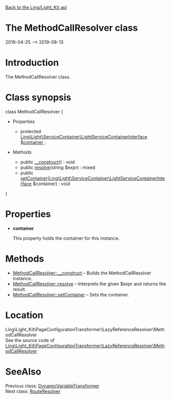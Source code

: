 [Back to the Ling/Light_Kit api](https://github.com/lingtalfi/Light_Kit/blob/master/doc/api/Ling/Light_Kit.md)



The MethodCallResolver class
================
2019-04-25 --> 2019-08-13






Introduction
============

The MethodCallResolver class.



Class synopsis
==============


class <span class="pl-k">MethodCallResolver</span>  {

- Properties
    - protected [Ling\Light\ServiceContainer\LightServiceContainerInterface](https://github.com/lingtalfi/Light/blob/master/doc/api/Ling/Light/ServiceContainer/LightServiceContainerInterface.md) [$container](#property-container) ;

- Methods
    - public [__construct](https://github.com/lingtalfi/Light_Kit/blob/master/doc/api/Ling/Light_Kit/PageConfigurationTransformer/LazyReferenceResolver/MethodCallResolver/__construct.md)() : void
    - public [resolve](https://github.com/lingtalfi/Light_Kit/blob/master/doc/api/Ling/Light_Kit/PageConfigurationTransformer/LazyReferenceResolver/MethodCallResolver/resolve.md)(string $expr) : mixed
    - public [setContainer](https://github.com/lingtalfi/Light_Kit/blob/master/doc/api/Ling/Light_Kit/PageConfigurationTransformer/LazyReferenceResolver/MethodCallResolver/setContainer.md)([Ling\Light\ServiceContainer\LightServiceContainerInterface](https://github.com/lingtalfi/Light/blob/master/doc/api/Ling/Light/ServiceContainer/LightServiceContainerInterface.md) $container) : void

}




Properties
=============

- <span id="property-container"><b>container</b></span>

    This property holds the container for this instance.
    
    



Methods
==============

- [MethodCallResolver::__construct](https://github.com/lingtalfi/Light_Kit/blob/master/doc/api/Ling/Light_Kit/PageConfigurationTransformer/LazyReferenceResolver/MethodCallResolver/__construct.md) &ndash; Builds the MethodCallResolver instance.
- [MethodCallResolver::resolve](https://github.com/lingtalfi/Light_Kit/blob/master/doc/api/Ling/Light_Kit/PageConfigurationTransformer/LazyReferenceResolver/MethodCallResolver/resolve.md) &ndash; Interprets the given $expr and returns the result.
- [MethodCallResolver::setContainer](https://github.com/lingtalfi/Light_Kit/blob/master/doc/api/Ling/Light_Kit/PageConfigurationTransformer/LazyReferenceResolver/MethodCallResolver/setContainer.md) &ndash; Sets the container.





Location
=============
Ling\Light_Kit\PageConfigurationTransformer\LazyReferenceResolver\MethodCallResolver<br>
See the source code of [Ling\Light_Kit\PageConfigurationTransformer\LazyReferenceResolver\MethodCallResolver](https://github.com/lingtalfi/Light_Kit/blob/master/PageConfigurationTransformer/LazyReferenceResolver/MethodCallResolver.php)



SeeAlso
==============
Previous class: [DynamicVariableTransformer](https://github.com/lingtalfi/Light_Kit/blob/master/doc/api/Ling/Light_Kit/PageConfigurationTransformer/DynamicVariableTransformer.md)<br>Next class: [RouteResolver](https://github.com/lingtalfi/Light_Kit/blob/master/doc/api/Ling/Light_Kit/PageConfigurationTransformer/LazyReferenceResolver/RouteResolver.md)<br>
